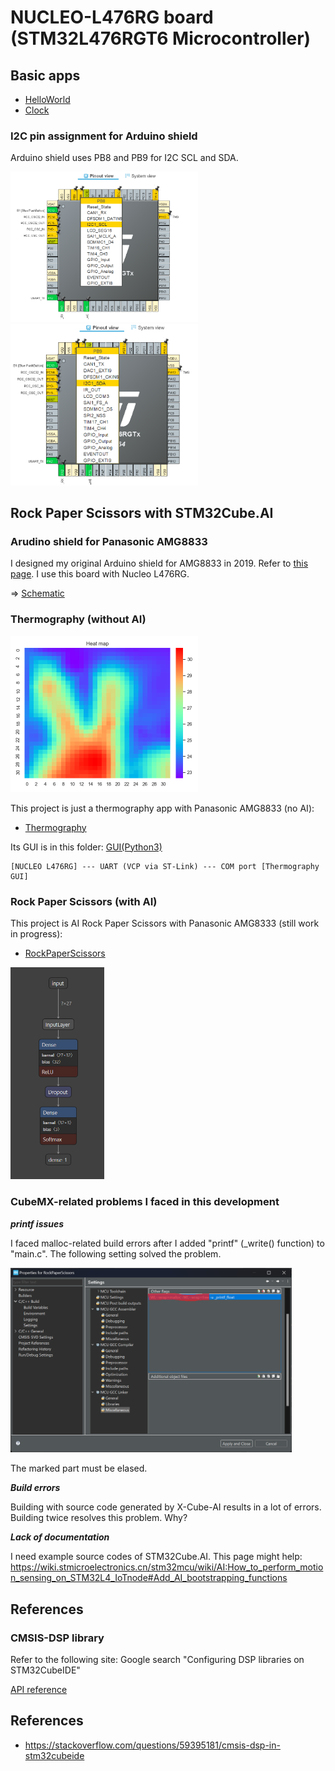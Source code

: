 # NUCLEO-L476RG board (STM32L476RGT6 Microcontroller)

## Basic apps

- [HelloWorld](HelloWorld)
- [Clock](Clock)

### I2C pin assignment for Arduino shield

Arduino shield uses PB8 and PB9 for I2C SCL and SDA.

<img src="doc/I2C1_SCL.png" width=300>

<img src="doc/I2C1_SDA.png" width=300>

## Rock Paper Scissors with STM32Cube.AI

### Arudino shield for Panasonic AMG8833

I designed my original Arduino shield for AMG8833 in 2019. Refer to [this page](https://github.com/araobp/stm32-mcu/tree/master/NUCLEO-F401RE/Thermography). I use this board with Nucleo L476RG.

=> [Schematic](https://github.com/araobp/stm32-mcu/blob/master/NUCLEO-F401RE/Thermography/kicad/arduino_board.pdf)

### Thermography (without AI)

<img src="doc/thermography_interporated.png" width=300>

This project is just a thermography app with Panasonic AMG8833 (no AI):
- [Thermography](Thermography)

Its GUI is in this folder: [GUI(Python3)](python/ThermographyGUI)

```
[NUCLEO L476RG] --- UART (VCP via ST-Link) --- COM port [Thermography GUI]
```

### Rock Paper Scissors (with AI)

This project is AI Rock Paper Scissors with Panasonic AMG8333 (still work in progress):
- [RockPaperScissors](RockPaperScissors)

<img src="doc/RockPaperScissors_DCT_DNN.png" width=150>

### CubeMX-related problems I faced in this development

***printf issues***

I faced malloc-related build errors after I added "printf" (_write() function) to "main.c". The following setting solved the problem.

<img src="doc/printf_issue.png" width=450>

The marked part must be elased.

***Build errors***

Building with source code generated by X-Cube-AI results in a lot of errors. Building twice resolves this problem. Why?

***Lack of documentation***

I need example source codes of STM32Cube.AI. This page might help:
https://wiki.stmicroelectronics.cn/stm32mcu/wiki/AI:How_to_perform_motion_sensing_on_STM32L4_IoTnode#Add_AI_bootstrapping_functions

## References

### CMSIS-DSP library

Refer to the following site: Google search "Configuring DSP libraries on STM32CubeIDE"

[API reference](https://arm-software.github.io/CMSIS_5/General/html/index.html)

## References

- https://stackoverflow.com/questions/59395181/cmsis-dsp-in-stm32cubeide
